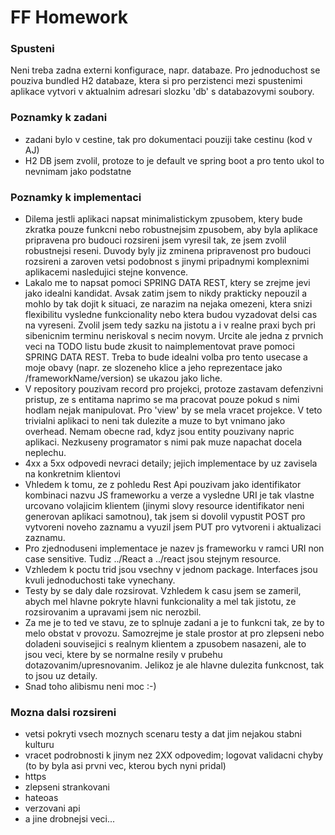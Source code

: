 # FF Homework

### Spusteni
Neni treba zadna externi konfigurace, napr. databaze. Pro jednoduchost se pouziva bundled H2 databaze, ktera si pro perzistenci mezi spustenimi aplikace vytvori v aktualnim adresari slozku 'db' s databazovymi soubory. 

### Poznamky k zadani
* zadani bylo v cestine, tak pro dokumentaci pouziji take cestinu (kod v AJ)
* H2 DB jsem zvolil, protoze to je default ve spring boot a pro tento ukol to nevnimam jako podstatne

### Poznamky k implementaci
* Dilema jestli aplikaci napsat minimalistickym zpusobem, ktery bude zkratka pouze funkcni nebo robustnejsim zpusobem, aby byla aplikace pripravena pro budouci rozsireni jsem vyresil tak, ze jsem zvolil robustnejsi reseni. Duvody byly jiz zminena pripravenost pro budouci rozsireni a zaroven vetsi podobnost s jinymi pripadnymi komplexnimi aplikacemi nasledujici stejne konvence.
* Lakalo me to napsat pomoci SPRING DATA REST, ktery se zrejme jevi jako idealni kandidat. Avsak zatim jsem to nikdy prakticky nepouzil a mohlo by tak dojit k situaci, ze narazim na nejaka omezeni, ktera snizi flexibilitu vysledne funkcionality nebo ktera budou vyzadovat delsi cas na vyreseni. Zvolil jsem tedy sazku na jistotu a i v realne praxi bych pri sibenicnim terminu neriskoval s necim novym. Urcite ale jedna z prvnich veci na TODO listu bude zkusit to naimplementovat prave pomoci SPRING DATA REST. Treba to bude idealni volba pro tento usecase a moje obavy (napr. ze slozeneho klice a jeho reprezentace jako /frameworkName/version) se ukazou jako liche.  
* V repository pouzivam record pro projekci, protoze zastavam defenzivni pristup, ze s entitama naprimo se ma pracovat pouze pokud s nimi hodlam nejak manipulovat. Pro 'view' by se mela vracet projekce. V teto trivialni aplikaci to neni tak dulezite a muze to byt vnimano jako overhead. Nemam obecne rad, kdyz jsou entity pouzivany napric aplikaci. Nezkuseny programator s nimi pak muze napachat docela neplechu.
* 4xx a 5xx odpovedi nevraci detaily; jejich implementace by uz zavisela na konkretnim klientovi
* Vhledem k tomu, ze z pohledu Rest Api pouzivam jako identifikator kombinaci nazvu JS frameworku a verze a vysledne URI je tak vlastne urcovano volajicim klientem (jinymi slovy resource identifikator neni generovan aplikaci samotnou), tak jsem si dovolil vypustit POST pro vytvoreni noveho zaznamu a vyuzil jsem PUT pro vytvoreni i aktualizaci zaznamu.
* Pro zjednoduseni implementace je nazev js frameworku v ramci URI non case sensitive. Tudiz ../React a ../react jsou stejnym resource.  
* Vzhledem k poctu trid jsou vsechny v jednom package. Interfaces jsou kvuli jednoduchosti take vynechany.
* Testy by se daly dale rozsirovat. Vzhledem k casu jsem se zameril, abych mel hlavne pokryte hlavni funkcionality a mel tak jistotu, ze rozsirovanim a upravami jsem nic nerozbil.
* Za me je to ted ve stavu, ze to splnuje zadani a je to funkcni tak, ze by to melo obstat v provozu. Samozrejme je stale prostor at pro zlepseni nebo doladeni souvisejici s realnym klientem a zpusobem nasazeni, ale to jsou veci, ktere by se normalne resily v prubehu dotazovanim/upresnovanim. Jelikoz je ale hlavne dulezita funkcnost, tak to jsou uz detaily.  
* Snad toho alibismu neni moc :-)

### Mozna dalsi rozsireni
* vetsi pokryti vsech moznych scenaru testy a dat jim nejakou stabni kulturu
* vracet podrobnosti k jinym nez 2XX odpovedim; logovat validacni chyby (to by byla asi prvni vec, kterou bych nyni pridal)
* https
* zlepseni strankovani
* hateoas
* verzovani api
* a jine drobnejsi veci...